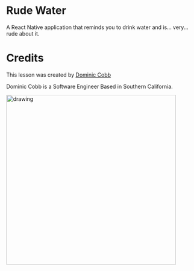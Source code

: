 # Rude Water
A React Native application that reminds you to drink water and is... very... rude about it.

# Credits

This lesson was created by [Dominic Cobb](https://www.linkedin.com/in/dominiccobb)

Dominic Cobb is a Software Engineer Based in Southern California. 

<img src="https://i.ibb.co/16pT7qD/C91-F83-B7-F11-B-42-C8-8-C4-F-A45-B1559935-E-1-201-a.jpg" alt="drawing" width="450"/>
